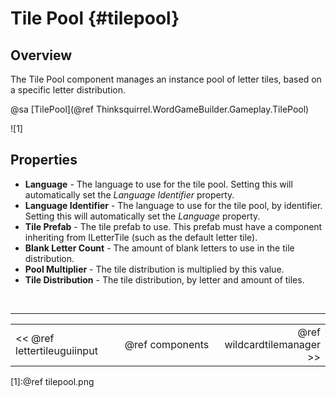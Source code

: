 Tile Pool {#tilepool}
===

## Overview
The Tile Pool component manages an instance pool of letter tiles, based on a specific letter distribution.

@sa [TilePool](@ref Thinksquirrel.WordGameBuilder.Gameplay.TilePool)

![1]

## Properties

- **Language** - The language to use for the tile pool. Setting this will automatically set the *Language Identifier* property.
- **Language Identifier** - The language to use for the tile pool, by identifier. Setting this will automatically set the *Language* property.
- **Tile Prefab** - The tile prefab to use. This prefab must have a component inheriting from ILetterTile (such as the default letter tile).
- **Blank Letter Count** - The amount of blank letters to use in the tile distribution.
- **Pool Multiplier** - The tile distribution is multiplied by this value.
- **Tile Distribution** - The tile distribution, by letter and amount of tiles.

<br>

---
<table width=80% align=center><tr>
<td width=33% align=left><< @ref lettertileuguiinput</td>
<td width=34% align=center>@ref components</td>
<td width=33% align=right>@ref wildcardtilemanager >></td>
</tr></table>

[1]:@ref tilepool.png
